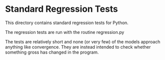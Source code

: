# Standard Regression Tests

This directory contains standard regression tests for Python.

The regression tests are run with the routine regression.py

The tests are relatively short and none (or very few) of the models
approach anything like convergence.  They are instead intended 
to check whether something gross has changed in the program.
